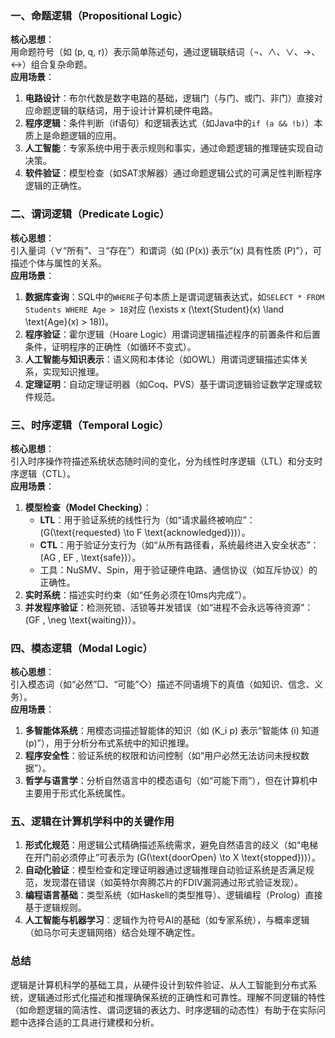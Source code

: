 ### **一、命题逻辑（Propositional Logic）**
**核心思想**：  
用命题符号（如 \(p, q, r\)）表示简单陈述句，通过逻辑联结词（¬、∧、∨、→、↔）组合复杂命题。  
**应用场景**：  
1. **电路设计**：布尔代数是数字电路的基础，逻辑门（与门、或门、非门）直接对应命题逻辑的联结词，用于设计计算机硬件电路。  
2. **程序逻辑**：条件判断（if语句）和逻辑表达式（如Java中的`if (a && !b)`）本质上是命题逻辑的应用。  
3. **人工智能**：专家系统中用于表示规则和事实，通过命题逻辑的推理链实现自动决策。  
4. **软件验证**：模型检查（如SAT求解器）通过命题逻辑公式的可满足性判断程序逻辑的正确性。


### **二、谓词逻辑（Predicate Logic）**
**核心思想**：  
引入量词（∀“所有”、∃“存在”）和谓词（如 \(P(x)\) 表示“\(x\) 具有性质 \(P\)”），可描述个体与属性的关系。  
**应用场景**：  
1. **数据库查询**：SQL中的`WHERE`子句本质上是谓词逻辑表达式，如`SELECT * FROM Students WHERE Age > 18`对应 \(\exists x (\text{Student}(x) \land \text{Age}(x) > 18)\)。  
2. **程序验证**：霍尔逻辑（Hoare Logic）用谓词逻辑描述程序的前置条件和后置条件，证明程序的正确性（如循环不变式）。  
3. **人工智能与知识表示**：语义网和本体论（如OWL）用谓词逻辑描述实体关系，实现知识推理。  
4. **定理证明**：自动定理证明器（如Coq、PVS）基于谓词逻辑验证数学定理或软件规范。


### **三、时序逻辑（Temporal Logic）**
**核心思想**：  
引入时序操作符描述系统状态随时间的变化，分为线性时序逻辑（LTL）和分支时序逻辑（CTL）。  
**应用场景**：  
1. **模型检查（Model Checking）**：  
   - **LTL**：用于验证系统的线性行为（如“请求最终被响应”：\(G(\text{requested} \to F \text{acknowledged})\)）。  
   - **CTL**：用于验证分支行为（如“从所有路径看，系统最终进入安全状态”：\(AG \, EF \, \text{safe}\)）。  
   - 工具：NuSMV、Spin，用于验证硬件电路、通信协议（如互斥协议）的正确性。  
2. **实时系统**：描述实时约束（如“任务必须在10ms内完成”）。  
3. **并发程序验证**：检测死锁、活锁等并发错误（如“进程不会永远等待资源”：\(GF \, \neg \text{waiting}\)）。


### **四、模态逻辑（Modal Logic）**
**核心思想**：  
引入模态词（如“必然”□、“可能”◇）描述不同语境下的真值（如知识、信念、义务）。  
**应用场景**：  
1. **多智能体系统**：用模态词描述智能体的知识（如 \(K_i p\) 表示“智能体 \(i\) 知道 \(p\)”），用于分析分布式系统中的知识推理。  
2. **程序安全性**：验证系统的权限和访问控制（如“用户必然无法访问未授权数据”）。  
3. **哲学与语言学**：分析自然语言中的模态语句（如“可能下雨”），但在计算机中主要用于形式化系统属性。


### **五、逻辑在计算机学科中的关键作用**
1. **形式化规范**：用逻辑公式精确描述系统需求，避免自然语言的歧义（如“电梯在开门前必须停止”可表示为 \(G(\text{doorOpen} \to X \text{stopped})\)）。  
2. **自动化验证**：模型检查和定理证明器通过逻辑推理自动验证系统是否满足规范，发现潜在错误（如英特尔奔腾芯片的FDIV漏洞通过形式验证发现）。  
3. **编程语言基础**：类型系统（如Haskell的类型推导）、逻辑编程（Prolog）直接基于逻辑规则。  
4. **人工智能与机器学习**：逻辑作为符号AI的基础（如专家系统），与概率逻辑（如马尔可夫逻辑网络）结合处理不确定性。


### **总结**
逻辑是计算机科学的基础工具，从硬件设计到软件验证、从人工智能到分布式系统，逻辑通过形式化描述和推理确保系统的正确性和可靠性。理解不同逻辑的特性（如命题逻辑的简洁性、谓词逻辑的表达力、时序逻辑的动态性）有助于在实际问题中选择合适的工具进行建模和分析。